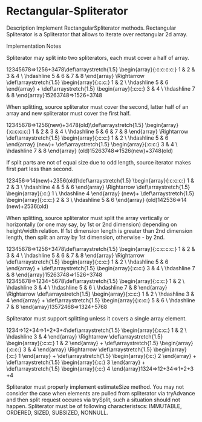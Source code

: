 # Rectangular-Spliterator
Description
Implement RectangularSpliterator methods.
Rectangular Spliterator is a Spliterator that allows to iterate over rectangular 2d array.

Implementation Notes

Spliterator may split into two spliterators, each must cover a half of array.

12345678⇒1256+3478\def\arraystretch{1.5}
   \begin{array}{:c:c:c:c:}
   1 & 2 & 3 & 4 \\
   \hdashline
   5 & 6 & 7 & 8
\end{array}
\Rightarrow
\def\arraystretch{1.5}
   \begin{array}{:c:c:}
   1 & 2  \\
   \hdashline
   5 & 6 
\end{array}
+
\def\arraystretch{1.5}
   \begin{array}{:c:c:}
   3 & 4 \\
   \hdashline
   7 & 8
\end{array}15​26​37​48​​⇒15​26​​+37​48​​

When splitting, source spliterator must cover the second, latter half of an array and new spliterator must cover the first half.

12345678⇒1256(new)+3478(old)\def\arraystretch{1.5}
   \begin{array}{:c:c:c:c:}
   1 & 2 & 3 & 4 \\
   \hdashline
   5 & 6 & 7 & 8
\end{array}
\Rightarrow
\def\arraystretch{1.5}
   \begin{array}{:c:c:}
   1 & 2  \\
   \hdashline
   5 & 6 
\end{array}
(new)+
\def\arraystretch{1.5}
   \begin{array}{:c:c:}
   3 & 4 \\
   \hdashline
   7 & 8
\end{array}
(old)15​26​37​48​​⇒15​26​​(new)+37​48​​(old)

If split parts are not of equal size due to odd length, source iterator makes first part less than second.

123456⇒14(new)+2356(old)\def\arraystretch{1.5}
   \begin{array}{:c:c:c:}
   1 & 2 & 3 \\
   \hdashline
   4 & 5 & 6
\end{array}
\Rightarrow
\def\arraystretch{1.5}
   \begin{array}{:c:}
   1 \\
   \hdashline
   4
\end{array}
(new)+
\def\arraystretch{1.5}
   \begin{array}{:c:c:}
   2 & 3 \\
   \hdashline
   5 & 6
\end{array}
(old)14​25​36​​⇒14​​(new)+25​36​​(old)

When splitting, source spliterator must split the array vertically or horizontally (or one may say, by 1st or 2nd dimension) depending on height/width relation.
If 1st dimension length is greater than 2nd dimension length, then split an array by 1st dimension, otherwise - by 2nd.

12345678⇒1256+3478\def\arraystretch{1.5}
   \begin{array}{:c:c:c:c:}
   1 & 2 & 3 & 4 \\
   \hdashline
   5 & 6 & 7 & 8
\end{array}
\Rightarrow
\def\arraystretch{1.5}
   \begin{array}{:c:c:}
   1 & 2  \\
   \hdashline
   5 & 6 
\end{array}
+
\def\arraystretch{1.5}
   \begin{array}{:c:c:}
   3 & 4 \\
   \hdashline
   7 & 8
\end{array}15​26​37​48​​⇒15​26​​+37​48​​
12345678⇒1234+5678\def\arraystretch{1.5}
   \begin{array}{:c:c:}
   1 & 2 \\
   \hdashline
   3 & 4 \\
   \hdashline
   5 & 6 \\
   \hdashline
   7 & 8 
\end{array}
\Rightarrow
\def\arraystretch{1.5}
   \begin{array}{:c:c:}
   1 & 2  \\
   \hdashline
   3 & 4 
\end{array}
+
\def\arraystretch{1.5}
   \begin{array}{:c:c:}
   5 & 6 \\
   \hdashline
   7 & 8
\end{array}1357​2468​​⇒13​24​​+57​68​​

Spliterator must support splitting unless it covers a single array element.

1234⇒12+34⇒1+2+3+4\def\arraystretch{1.5}
   \begin{array}{:c:c:}
   1 & 2  \\
   \hdashline
   3 & 4
\end{array}
\Rightarrow
\def\arraystretch{1.5}
   \begin{array}{:c:c:}
   1 & 2
\end{array}
+
\def\arraystretch{1.5}
   \begin{array}{:c:c:}
   3 & 4
\end{array}
\Rightarrow
\def\arraystretch{1.5}
   \begin{array}{:c:}
   1
\end{array}
+
\def\arraystretch{1.5}
   \begin{array}{:c:}
   2 
\end{array}
+
\def\arraystretch{1.5}
   \begin{array}{:c:}
   3
\end{array}
+
\def\arraystretch{1.5}
   \begin{array}{:c:}
   4
\end{array}13​24​​⇒1​2​+3​4​⇒1​+2​+3​+4​

Spliterator must properly implement estimateSize method.
You may not consider the case when elements are pulled from spliterator via tryAdvance and then split request occures via trySplit, such a situation should not happen.
Spliterator must be of following characteristscs: IMMUTABLE, ORDERED, SIZED, SUBSIZED, NONNULL.
